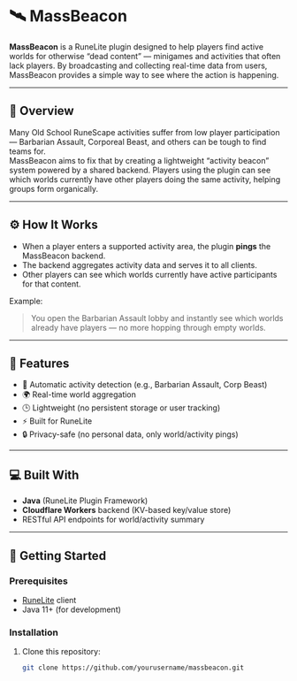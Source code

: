 # 🛰️ MassBeacon

**MassBeacon** is a RuneLite plugin designed to help players find active worlds for otherwise “dead content” — minigames and activities that often lack players. By broadcasting and collecting real-time data from users, MassBeacon provides a simple way to see where the action is happening.

---

## 🧠 Overview

Many Old School RuneScape activities suffer from low player participation — Barbarian Assault, Corporeal Beast, and others can be tough to find teams for.  
MassBeacon aims to fix that by creating a lightweight “activity beacon” system powered by a shared backend. Players using the plugin can see which worlds currently have other players doing the same activity, helping groups form organically.

---

## ⚙️ How It Works

- When a player enters a supported activity area, the plugin **pings** the MassBeacon backend.
- The backend aggregates activity data and serves it to all clients.
- Other players can see which worlds currently have active participants for that content.

Example:
> You open the Barbarian Assault lobby and instantly see which worlds already have players — no more hopping through empty worlds.

---

## 🧩 Features

- 🧭 Automatic activity detection (e.g., Barbarian Assault, Corp Beast)
- 🌍 Real-time world aggregation
- 🕒 Lightweight (no persistent storage or user tracking)
- ⚡ Built for RuneLite
- 🔒 Privacy-safe (no personal data, only world/activity pings)

---

## 💻 Built With

- **Java** (RuneLite Plugin Framework)
- **Cloudflare Workers** backend (KV-based key/value store)
- RESTful API endpoints for world/activity summary

---

## 🚀 Getting Started

### Prerequisites

- [RuneLite](https://runelite.net) client
- Java 11+ (for development)

### Installation

1. Clone this repository:
   ```bash
   git clone https://github.com/yourusername/massbeacon.git
